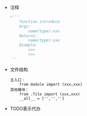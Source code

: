 *   注释

    ```python
    r'''
    	function introduce 
    	Args:
    	    name(type):xxx
    	Returns:
    		name(type):xxx
    	Example:
    		>>>
    		>>>
    '''
    ```

*   文件结构

    ```
    主入口：
    	from module import (xxx,xxx)
    其他模块：
    	from .file import (xxx,xxx)
    	__all__ = ['','','']
    ```

*   TODO表示代办

